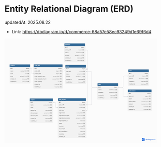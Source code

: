 # Entity Relational Diagram (ERD)
updatedAt: 2025.08.22

- Link: https://dbdiagram.io/d/commerce-68a57e58ec93249d1e69f6d4

![erd](media/erd_250829.png)

